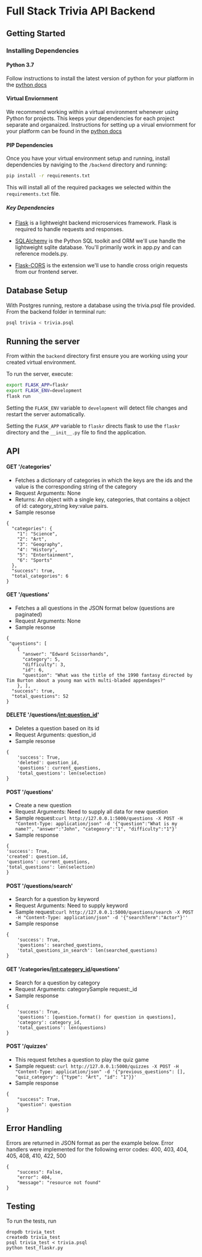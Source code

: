 # Full Stack Trivia API Backend

## Getting Started

### Installing Dependencies

#### Python 3.7

Follow instructions to install the latest version of python for your platform in the [python docs](https://docs.python.org/3/using/unix.html#getting-and-installing-the-latest-version-of-python)

#### Virtual Enviornment

We recommend working within a virtual environment whenever using Python for projects. This keeps your dependencies for each project separate and organaized. Instructions for setting up a virual enviornment for your platform can be found in the [python docs](https://packaging.python.org/guides/installing-using-pip-and-virtual-environments/)

#### PIP Dependencies

Once you have your virtual environment setup and running, install dependencies by naviging to the `/backend` directory and running:

```bash
pip install -r requirements.txt
```

This will install all of the required packages we selected within the `requirements.txt` file.

##### Key Dependencies

- [Flask](http://flask.pocoo.org/) is a lightweight backend microservices framework. Flask is required to handle requests and responses.

- [SQLAlchemy](https://www.sqlalchemy.org/) is the Python SQL toolkit and ORM we'll use handle the lightweight sqlite database. You'll primarily work in app.py and can reference models.py.

- [Flask-CORS](https://flask-cors.readthedocs.io/en/latest/#) is the extension we'll use to handle cross origin requests from our frontend server.

## Database Setup

With Postgres running, restore a database using the trivia.psql file provided. From the backend folder in terminal run:

```bash
psql trivia < trivia.psql
```

## Running the server

From within the `backend` directory first ensure you are working using your created virtual environment.

To run the server, execute:

```bash
export FLASK_APP=flaskr
export FLASK_ENV=development
flask run
```

Setting the `FLASK_ENV` variable to `development` will detect file changes and restart the server automatically.

Setting the `FLASK_APP` variable to `flaskr` directs flask to use the `flaskr` directory and the `__init__.py` file to find the application.

## API

#### GET '/categories'

- Fetches a dictionary of categories in which the keys are the ids and the value is the corresponding string of the category
- Request Arguments: None
- Returns: An object with a single key, categories, that contains a object of id: category_string key:value pairs.
- Sample resonse

```
{
  "categories": {
    "1": "Science",
    "2": "Art",
    "3": "Geography",
    "4": "History",
    "5": "Entertainment",
    "6": "Sports"
  },
  "success": true,
  "total_categories": 6
}
```

#### GET '/questions'

- Fetches a all questions in the JSON format below (questions are paginated)
- Request Arguments: None
- Sample resonse

```
{
 "questions": [
    {
      "answer": "Edward Scissorhands",
      "category": 5,
      "difficulty": 3,
      "id": 6,
      "question": "What was the title of the 1990 fantasy directed by Tim Burton about a young man with multi-bladed appendages?"
    }, ],
  "success": true,
  "total_questions": 52
}
```

#### DELETE '/questions/<int:question_id>'

- Deletes a question based on its id
- Request Arguments: question_id
- Sample resonse

```
{
    'success': True,
    'deleted': question_id,
    'questions': current_questions,
    'total_questions': len(selection)
}
```

#### POST '/questions'

- Create a new question
- Request Arguments: Need to supply all data for new question
- Sample request:`curl http://127.0.0.1:5000/questions -X POST -H "Content-Type: application/json" -d '{"question":"What is my name?", "answer":"John", "categeory":"1", "difficulty":"1"}'`
- Sample response

```
{
'success': True,
'created': question.id,
'questions': current_questions,
'total_questions': len(selection)
}
```

#### POST '/questions/search'

- Search for a question by keyword
- Request Arguments: Need to supply keyword
- Sample request:`curl http://127.0.0.1:5000/questions/search -X POST -H "Content-Type: application/json" -d '{"searchTerm":"Actor"}''`
- Sample response

```
{
    'success': True,
    'questions': searched_questions,
    'total_questions_in_search': len(searched_questions)
}
```

#### GET '/categories/<int:category_id>/questions'

- Search for a question by category
- Request Arguments: categorySample request:\_id
- Sample response

```
{
    'success': True,
    'questions': [question.format() for question in questions],
    'category': category_id,
    'total_questions': len(questions)
}
```

#### POST '/quizzes'

- This request fetches a question to play the quiz game
- Sample request: `curl http://127.0.0.1:5000/quizzes -X POST -H "Content-Type: application/json" -d '{"previous_questions": [], "quiz_category": {"type": "Art", "id": "1"}}'`
- Sample response

```
{
    "success": True,
    "question": question
}
```

## Error Handling

Errors are returned in JSON format as per the example below.
Error handlers were implemented for the following error codes: 400, 403, 404, 405, 408, 410, 422, 500

```
{
    "success": False,
    "error": 404,
    "message": "resource not found"
}
```

## Testing

To run the tests, run

```
dropdb trivia_test
createdb trivia_test
psql trivia_test < trivia.psql
python test_flaskr.py
```

